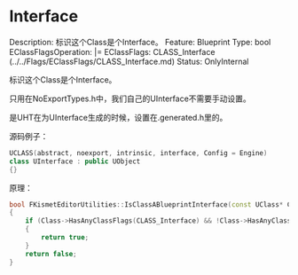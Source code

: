 # Interface

Description: 标识这个Class是个Interface。
Feature: Blueprint
Type: bool
EClassFlagsOperation: |=
EClassFlags: CLASS_Interface (../../Flags/EClassFlags/CLASS_Interface.md)
Status: OnlyInternal

标识这个Class是个Interface。

只用在NoExportTypes.h中，我们自己的UInterface不需要手动设置。

是UHT在为UInterface生成的时候，设置在.generated.h里的。

源码例子：

```cpp
UCLASS(abstract, noexport, intrinsic, interface, Config = Engine)
class UInterface : public UObject
{}
```

原理：

```cpp
bool FKismetEditorUtilities::IsClassABlueprintInterface(const UClass* Class)
{
	if (Class->HasAnyClassFlags(CLASS_Interface) && !Class->HasAnyClassFlags(CLASS_NewerVersionExists))
	{
		return true;
	}
	return false;
}
```